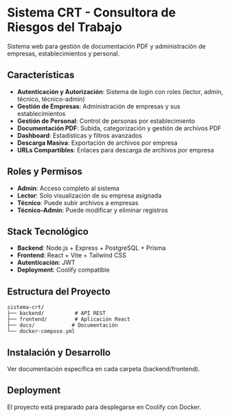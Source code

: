 # Sistema CRT - Consultora de Riesgos del Trabajo

Sistema web para gestión de documentación PDF y administración de empresas, establecimientos y personal.

## Características

- **Autenticación y Autorización**: Sistema de login con roles (lector, admin, técnico, técnico-admin)
- **Gestión de Empresas**: Administración de empresas y sus establecimientos
- **Gestión de Personal**: Control de personas por establecimiento
- **Documentación PDF**: Subida, categorización y gestión de archivos PDF
- **Dashboard**: Estadísticas y filtros avanzados
- **Descarga Masiva**: Exportación de archivos por empresa
- **URLs Compartibles**: Enlaces para descarga de archivos por empresa

## Roles y Permisos

- **Admin**: Acceso completo al sistema
- **Lector**: Solo visualización de su empresa asignada
- **Técnico**: Puede subir archivos a empresas
- **Técnico-Admin**: Puede modificar y eliminar registros

## Stack Tecnológico

- **Backend**: Node.js + Express + PostgreSQL + Prisma
- **Frontend**: React + Vite + Tailwind CSS
- **Autenticación**: JWT
- **Deployment**: Coolify compatible

## Estructura del Proyecto

```
sistema-crt/
├── backend/          # API REST
├── frontend/         # Aplicación React
├── docs/            # Documentación
└── docker-compose.yml
```

## Instalación y Desarrollo

Ver documentación específica en cada carpeta (backend/frontend).

## Deployment

El proyecto está preparado para desplegarse en Coolify con Docker.